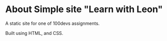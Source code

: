 # About Simple site "Learn with Leon"

A static site for one of 100devs assignments.

Built using HTML, and CSS.
